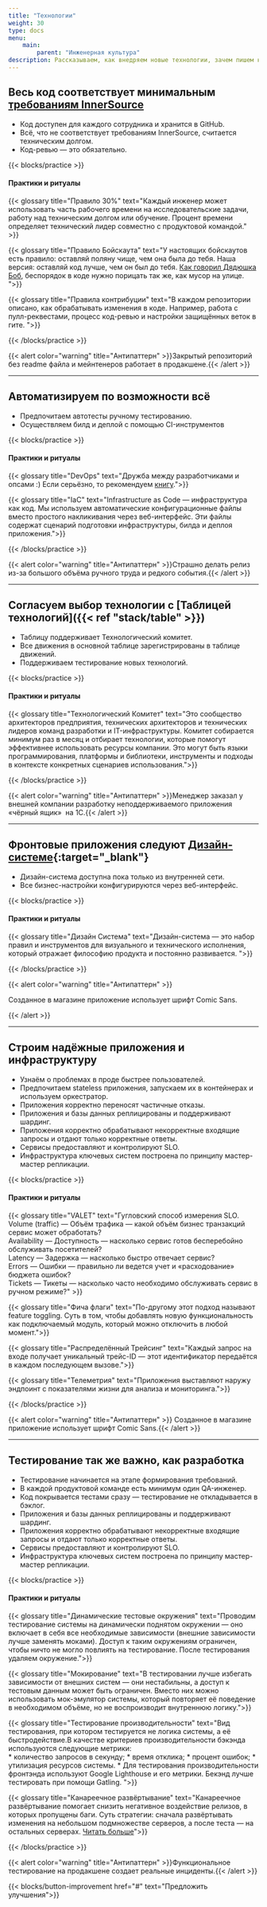 ```yaml
---
title: "Технологии"
weight: 30
type: docs
menu:
    main:
        parent: "Инженерная культура"
description: Рассказываем, как внедряем новые технологии, зачем пишем код в соответствии с требованиями InnerSource и почему тестирование так же важно, как разработка.
---
```


## Весь код соответствует минимальным [требованиям InnerSource](https://adeo.github.io/innersource/)

* Код доступен для каждого сотрудника и хранится в GitHub.
* Всё, что не соответствует требованиям InnerSource, считается техническим долгом. 
* Код-ревью — это обязательно. 

{{< blocks/practice >}}
#### Практики и ритуалы 
{{< glossary title="Правило 30%" text="Каждый инженер может использовать часть рабочего времени на исследовательские задачи, работу над техническим долгом или обучение. Процент времени определяет технический лидер совместно с продуктовой командой." >}}

{{< glossary title="Правило Бойскаута" text="У настоящих бойскаутов есть правило: оставляй поляну чище, чем она была до тебя. Наша версия: оставляй код лучше, чем он был до тебя. [Как говорил Дядюшка Боб](https://www.oreilly.com/library/view/97-things-every/9780596809515/ch08.html), беспорядок в коде нужно порицать так же, как мусор на улице. ">}}

{{< glossary title="Правила контрибуции" text="В каждом репозитории описано, как обрабатывать изменения в коде. Например, работа с пулл-реквестами, процесс код-ревью и настройки защищённых веток в гите. ">}}

{{< /blocks/practice >}}


{{< alert color="warning" title="Антипаттерн" >}}Закрытый репозиторий без readme файла и мейнтенеров работает в&nbsp;продакшене.{{< /alert >}}

---

## Автоматизируем по возможности всё

* Предпочитаем автотесты ручному тестированию.
* Осуществляем билд и деплой с помощью CI-инструментов

{{< blocks/practice >}}
#### Практики и ритуалы 

{{< glossary title="DevOps" text="Дружба между разработчиками и опсами :) Если серьёзно, то рекомендуем [книгу](https://www.amazon.com/Phoenix-Project-DevOps-Helping-Business/dp/0988262592).">}}

{{< glossary title="IaC" text="Infrastructure as Code — инфраструктура как код. Мы используем автоматические конфигурационные файлы вместо простого накликивания через веб-интерфейс. Эти файлы содержат сценарий подготовки инфраструктуры, билда и деплоя приложения.">}}

{{< /blocks/practice >}}


{{< alert color="warning" title="Антипаттерн" >}}Страшно делать релиз из-за большого объёма ручного труда и редкого события.{{< /alert >}}

---

## Согласуем выбор технологии с [Таблицей технологий]({{< ref "stack/table" >}})

* Таблицу поддерживает Технологический комитет.
* Все движения в основной таблице зарегистрированы в таблице движений.
* Поддерживаем тестирование новых технологий. 

{{< blocks/practice >}}
#### Практики и ритуалы 
{{< glossary title="Технологический Комитет" text="Это сообщество архитекторов предприятия, технических архитекторов и технических лидеров команд разработки и IT-инфраструктуры. Комитет собирается минимум раз в месяц и отбирает технологии, которые помогут эффективнее использовать ресурсы компании. Это могут быть языки программирования, платформы и библиотеки, инструменты и подходы в контексте конкретных сценариев использования.">}}

{{< /blocks/practice >}}

{{< alert color="warning" title="Антипаттерн" >}}Менеджер заказал у внешней компании разработку неподдерживаемого приложения «чёрный ящик»&nbsp; на 1С.{{< /alert >}}

---

## Фронтовые приложения следуют [Дизайн-системе](https://fronton.leroymerlin.ru/){:target="_blank"}

* Дизайн-система доступна пока только из внутренней сети.
* Все бизнес-настройки конфигурируются через веб-интерфейс.

{{< blocks/practice >}}

#### Практики и ритуалы
{{< glossary title="Дизайн Система" text="Дизайн-система — это набор правил и инструментов для визуального и технического исполнения, который отражает философию продукта и постоянно развивается. ">}}

{{< /blocks/practice >}}


{{< alert color="warning" title="Антипаттерн" >}}

Созданное в магазине приложение использует шрифт Comic Sans.

{{< /alert >}}

---

## Строим надёжные приложения и инфраструктуру

* Узнаём о проблемах в проде быстрее пользователей.
* Предпочитаем stateless приложения, запускаем их в контейнерах и используем оркестратор.
* Приложения корректно переносят частичные отказы.
* Приложения и базы данных реплицированы и поддерживают шардинг.
* Приложения корректно обрабатывают некорректные входящие запросы и отдают только корректные ответы.
* Сервисы предоставляют и контролируют SLO.
* Инфраструктура ключевых систем построена по принципу мастер-мастер репликации.


{{< blocks/practice >}}
#### Практики и ритуалы
{{< glossary title="VALET" text="Гугловский способ измерения SLO.<br>Volume (traffic) — Объём трафика — какой объём бизнес транзакций сервис может обработать?<br>Availability — Доступность — насколько сервис готов бесперебойно обслуживать посетителей?<br>Latency — Задержка — насколько быстро отвечает сервис?<br>Errors — Ошибки — правильно ли ведется учет и «расходование» бюджета ошибок?<br>Tickets — Тикеты — насколько часто необходимо обслуживать сервис в ручном режиме?" >}}

{{< glossary title="Фича флаги" text="По-другому этот подход называют feature toggling. Суть в том, чтобы добавлять новую функциональность как подключаемый модуль, который можно отключить в любой момент.">}}

{{< glossary title="Распределённый Трейсинг" text="Каждый запрос на входе получает уникальный трейс-ID — этот идентификатор передаётся в каждом последующем вызове.">}}

{{< glossary title="Телеметрия" text="Приложения выставляют наружу эндпоинт с показателями жизни для анализа и мониторинга.">}}

{{< /blocks/practice >}}

{{< alert color="warning" title="Антипаттерн" >}} Созданное в магазине приложение использует шрифт Comic Sans.{{< /alert >}}

---

## Тестирование так же важно, как разработка

* Тестирование начинается на этапе формирования требований.
* В каждой продуктовой команде есть минимум один QA-инженер.
* Код покрывается тестами сразу — тестирование не откладывается в бэклог.
* Приложения и базы данных реплицированы и поддерживают шардинг.
* Приложения корректно обрабатывают некорректные входящие запросы и отдают только корректные ответы.
* Сервисы предоставляют и контролируют SLO.
* Инфраструктура ключевых систем построена по принципу мастер-мастер репликации.



{{< blocks/practice >}}

#### Практики и ритуалы 
{{< glossary title="Динамические тестовые окружения" text="Проводим тестирование системы на динамически поднятом окружении — оно включает в себя все необходимые зависимости (внешние зависимости лучше заменять моками). Доступ к таким окружениям ограничен, чтобы ничто не могло повлиять на тестирование. После тестирования удаляем окружение.">}}

{{< glossary title="Мокирование" text="В тестировании лучше избегать зависимости от внешних систем — они нестабильны, а доступ к тестовым данным может быть ограничен. Вместо них можно использовать мок-эмулятор системы, который повторяет её поведение в необходимом объёме, но не воспроизводит внутреннюю логику.">}}

{{< glossary title="Тестирование производительности" text="Вид тестирования, при котором тестируется не логика системы, а её быстродействие.В качестве критериев производительности бэкэнда используются следующие метрики:<br> * количество запросов в секунду; * время отклика; * процент ошибок; * утилизация ресурсов системы. * Для тестирования производительности фронтэнда используют Google Lighthouse и его метрики. Бекэнд лучше тестировать при помощи Gatling. ">}}

{{< glossary title="Канареечное развёртывание" text="Канареечное развёртывание помогает снизить негативное воздействие релизов, в которых пропущены баги. Суть стратегии: сначала развёртывать изменения на небольшом подмножестве серверов, а после теста — на остальных серверах. [Читать больше](https://octopus.com/docs/deployment-patterns/canary-deployments#:~:text=Canary%20deployments%20are%20a%20pattern,the%20rest%20of%20the%20servers.)">}}

{{< /blocks/practice >}}

{{< alert color="warning" title="Антипаттерн" >}}Функциональное тестирование на продакшене создает реальные инциденты.{{< /alert >}}

{{< blocks/button-improvement href="#" text="Предложить улучшения">}}

